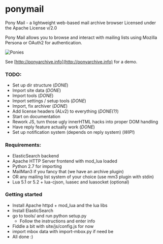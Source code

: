 # ponymail
Pony Mail - a lightweight web-based mail archive browser
Licensed under the Apache License v/2.0

Pony Mail allows you to browse and interact with mailing lists 
using Mozilla Persona or OAuth2 for authentication.

![Ponies](https://github.com/Humbedooh/ponymail/blob/master/site/images/demo.png)

See [http://ponyarchive.info](http://ponyarchive.info) for a demo.

### TODO: ###
* Set up dir structure (*DONE*)
* Import site data (*DONE*)
* Import tools (*DONE*)
* Import settings / setup tools (*DONE*)
* Import, fix archiver (*DONE*)
* Add license headers (ALv2) to everything (*DONE(?)*)
* Start on documentation
* Rework JS, turn those ugly innerHTML hacks into proper DOM handling
* Have reply feature actually work (*DONE*)
* Set up notification system (depends on reply system) (*WIP!*)


### Requirements: ###

* ElasticSearch backend
* Apache HTTP Server frontend with mod_lua loaded
* Python 2.7 for importing
* MailMan3 if you fancy that (we have an archive plugin)
* OR any mailing list system of your choice (use mm3 plugin with stdin)
* Lua 5.1 or 5.2 + lua-cjson, luasec and luasocket (optional)


### Getting started ###

* Install Apache httpd + mod_lua and the lua libs
* Install ElasticSearch
* go to tools/ and run python setup.py
  * Follow the instructions and enter info
* Fiddle a bit with site/js/config.js for now
* import mbox data with import-mbox.py if need be
* All done :)

